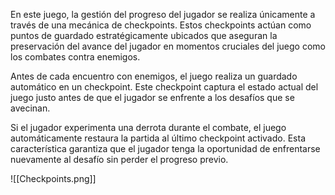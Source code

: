 En este juego, la gestión del progreso del jugador se realiza únicamente a través de una mecánica de checkpoints. Estos checkpoints actúan como puntos de guardado estratégicamente ubicados que aseguran la preservación del avance del jugador en momentos cruciales del juego como los combates contra enemigos.

Antes de cada encuentro con enemigos, el juego realiza un guardado automático en un checkpoint. Este checkpoint captura el estado actual del juego justo antes de que el jugador se enfrente a los desafíos que se avecinan.

Si el jugador experimenta una derrota durante el combate, el juego automáticamente restaura la partida al último checkpoint activado. Esta característica garantiza que el jugador tenga la oportunidad de enfrentarse nuevamente al desafío sin perder el progreso previo.

![[Checkpoints.png]]